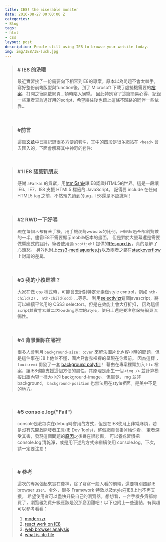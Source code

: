 ```yaml
---
title: IE8! the miserable monster
date: 2016-08-27 00:00:00 Z
categories:
- Blog
tags:
- html
- css
layout: post
description: People still using IE8 to browse your website today.
img: img/IE8/IE-suck.jpg
---
```


>### # IE8 的洗禮
> 最近實習接了一份需要向下相容到IE8的專案。原本以為問題不會太棘手，寫好整份前端版型與function後，到了 Microsoft
> 下載了虛擬機需要的[檔案](https://developer.microsoft.com/en-us/microsoft-edge/tools/vms/ "Title")，打開之後開啟網頁...頓時陷入絕望。
> 因此特別寫了這篇簡易心得，紀錄一些筆者查詢過好用的script，希望給往後也踏上這條不歸路的同伴一些依靠...
>

<br>

>### #前言
> 這篇[文章](https://www.kycosoftware.com/blog/getting-foundation-5-to-work-in-ie8 "Title")中已經記錄很多方便的套件，其中的四段是很多網站在 ```<head>``` 會去匯入的，下面會解釋其中神奇的套件:
> <script src="https://gist.github.com/lichin-lin/cc25fa886eb5945ac37872666725af1b.js"></script>
>

<br>

>### #1 IE8 認識新朋友
> 感謝 ```aFarkas``` 的貢獻，用[html5shiv](https://github.com/aFarkas/html5shiv "Title")讓IE8認識HTML5的世界。這是一段讓 IE6、IE7、IE8 支援 HTML5 標籤的 JavaScript。
> 記得要 include 在任何HTML5 tag 之前，不然預先讀到的tag，IE8還是不認識啊！
>

<br>

>### #2 RWD一下好嗎
> 現在每個人都有著手機，用手機瀏覽website的比例，已經超過全部瀏覽數的一半。儘管IE8不需要顯示mobile版本的畫面，
> 但是對於大螢幕還是需要做響應式的設計，筆者使用過 ```scottjehl``` 提供的[Respond.js](https://github.com/scottjehl/Respond "Title")，真的是解了心頭愁。
> 另外也附上[css3-mediaqueries.js](https://github.com/livingston/css3-mediaqueries-js "Title")以及兩者之間在[stackoverflow](http://stackoverflow.com/questions/12837568/css3-mediaqueries-js-vs-respond-js "Title")上討論的差異。
>

<br>

>### #3 我的小孩是誰？
> 大家在做 css 樣式時，可能會去針對特定元素做style control，例如 ```nth-child(2)``` 、 ```nth-child(odd)``` ...等等。
> 利用[selectivizr](http://selectivizr.com/ "Title")這個javascript，將可以繼續平常用的 CSS3 selectors。但是在效能上會大打折扣，
> 因為這個script其實會去做二次loading原本的style，使用上還是要注意保持網頁流暢性。
>

<br>


>### #4 背景圖你在哪裡
> 很多人會利用 ```background-size: cover``` 來解決圖片比內容小時的問題，但是這件事在IE8上他並不懂，圖片只會赤裸裸的呈現在你眼前。
> 因為這樣 ， ```louisremi``` 開發了一套 [background polyfill](https://github.com/louisremi/background-size-polyfill "Title")！
> 藉由在專案裡頭加入 ```htc``` 檔案，讓IE8也能支援這個方便的屬性。其原理是產生一個 ```<img />``` 並計算模擬出跟內容一樣大小的 background-image。
> 但畢竟，img 並非 background， ```background-position``` 也無法用在style裡面。是美中不足的地方。
>

<br>

>### #5 console.log("Fail")
> console是我每次在debug時會用的方式，但是在IE8使用上非常麻煩，若是沒有先開啟開發者工具(IE Dev Tools)，整個網頁會掛掉給你看，
> 筆者深受其害，發現這個問題的[原因]("https://msdn.microsoft.com/library/gg589530(v=vs.85).aspx" "Title")之後實在很悲傷，
> 可以養成習慣把 console.log 清乾淨，或是用下述的方式來繼續使用 console.log。下次，請一定要注意！
> <script src="https://gist.github.com/lichin-lin/35592d21a3842f41dddc0e134f0ecb78.js"></script>
>

<br>

>### # 參考
> 這次的專案做起來實在費神，除了寫寫一般人看的前端，還要特別照顧IE browser user。令外，很多 Framework 特效以及style在IE8上也不再支援，
> 希望使用者可以盡快升級自己的瀏覽器，想想看，一台手機多貴都肯買了，瀏覽器免費升級應該是沒那麼困難吧！以下也附上一些連結，有興趣可以參考看看：
>
>1. [modernizr](https://modernizr.com/ "Title")
>2. [react work on IE8](https://facebook.github.io/react/docs/working-with-the-browser.html#browser-support-and-polyfills "Title")
>3. [web browser analysis](https://clicky.com/marketshare/global/web-browsers/ "Title")
>4. [what is htc file](https://css-tricks.com/forums/topic/what-is-a-htc-file/ "Title")
